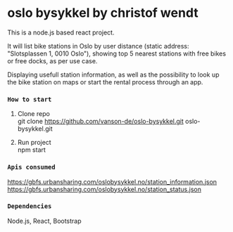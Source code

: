 # oslo bysykkel by christof wendt

This is a node.js based react project.

It will list bike stations in Oslo by user distance (static address: "Slotsplassen 1, 0010 Oslo"),
showing top 5 nearest stations with free bikes or free docks, as per use case.

Displaying usefull station information, as well as the possibility to look up the bike station on maps or start
the rental process through an app.

### `How to start`
1. Clone repo <br>
git clone https://github.com/vanson-de/oslo-bysykkel.git oslo-bysykkel.git

2. Run project <br>
npm start

### `Apis consumed`
https://gbfs.urbansharing.com/oslobysykkel.no/station_information.json <br>
https://gbfs.urbansharing.com/oslobysykkel.no/station_status.json  


### `Dependencies`
Node.js, React, Bootstrap
